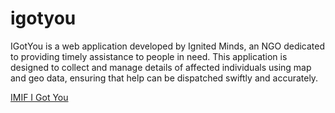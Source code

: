 # igotyou
IGotYou is a web application developed by Ignited Minds, an NGO dedicated to providing timely assistance to people in need. This application is designed to collect and manage details of affected individuals using map and geo data, ensuring that help can be dispatched swiftly and accurately.

[IMIF I Got You](https://imifindia.github.io/igotyou/)
